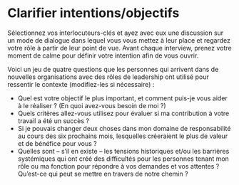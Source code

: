 # Clarifier intentions/objectifs

Sélectionnez vos interlocuteurs-clés et ayez avec eux une discussion sur un mode de dialogue dans lequel vous vous mettez à leur place et regardez votre rôle à partir de leur point de vue. Avant chaque interview, prenez votre
moment de calme pour définir votre intention afin de vous ouvrir. 

Voici un jeu de quatre questions que les personnes qui arrivent dans de nouvelles organisations avec des rôles de leadership ont utilisé pour ressentir le contexte (modifiez-les si nécessaire) :

- Quel est votre objectif le plus important, et comment puis-je vous aider à le réaliser ? (En quoi avez-vous besoin de moi ?)
- Quels critères allez-vous utilisez pour évaluer si ma contribution à votre travail a été un succès ?
- Si je pouvais changer deux choses dans mon domaine de responsabilité au cours des six prochains mois, lesquelles créeraient le plus de valeur et de bénéfice pour vous ?
- Quelles sont – s’il en existe – les tensions historiques et/ou les barrières systémiques qui ont créé des difficultés pour les personnes tenant mon rôle ou ma fonction pour répondre à vos demandes et vos attentes ? Qu’est-ce qui peut se mettre en travers de notre chemin ?
